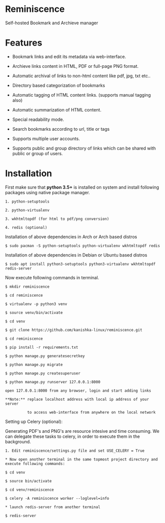 # Reminiscence

Self-hosted Bookmark and Archieve manager

# Features

* Bookmark links and edit its metadata via web-interface.

* Archieve links content in HTML, PDF or full-page PNG format.

* Automatic archival of links to non-html content like pdf, jpg, txt etc..
 
* Directory based categorization of bookmarks

* Automatic tagging of HTML content links. (supports manual tagging also)

* Automatic summarization of HTML content. 

* Special readability mode.

* Search bookmarks according to url, title or tags

* Supports multiple user accounts.

* Supports public and group directory of links which can be shared with public or group of users.

# Installation

First make sure that **python 3.5+** is installed on system and install following packages using native package manager.

    1. python-setuptools
    
    2. python-virtualenv
    
    3. wkhtmltopdf (for html to pdf/png conversion)
    
    4. redis (optional)
    
Installation of above dependencies in Arch or Arch based distros

    $ sudo pacman -S python-setuptools python-virtualenv wkhtmltopdf redis
    
Installation of above dependencies in Debian or Ubuntu based distros

    $ sudo apt install python3-setuptools python3-virtualenv wkhtmltopdf redis-server
    
    
Now execute following commands in terminal.

    $ mkdir reminiscence
    
    $ cd reminiscence
    
    $ virtualenv -p python3 venv
    
    $ source venv/bin/activate
    
    $ cd venv
    
    $ git clone https://github.com/kanishka-linux/reminiscence.git
    
    $ cd reminiscence
    
    $ pip install -r requirements.txt
    
    $ python manage.py generatesecretkey
    
    $ python manage.py migrate
    
    $ python manage.py createsuperuser

    $ python manage.py runserver 127.0.0.1:8000 
    
    open 127.0.0.1:8000 from any browser, login and start adding links
    
    **Note:** replace localhost address with local ip address of your server
            
              to access web-interface from anywhere on the local network
              
        
Setting up Celery (optional):

Generating PDF's and PNG's are resource intesive and time consuming. We can delegate these tasks to celery, in order to execute them in the background. 
    
    1. Edit reminiscence/settings.py file and set USE_CELERY = True
    
    * Now open another terminal in the same topmost project directory and execute following commands:
    
    $ cd venv
    
    $ source bin/activate
    
    $ cd venv/reminiscence
    
    $ celery -A reminiscence worker --loglevel=info
    
    * launch redis-server from another terminal
    
    $ redis-server
        
            

